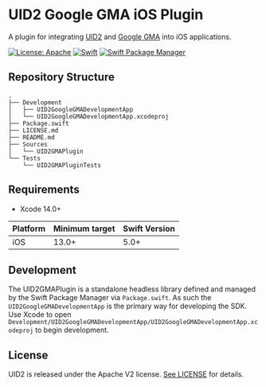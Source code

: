 # UID2 Google GMA iOS Plugin

A plugin for integrating [UID2](https://github.com/IABTechLab/uid2docs) and [Google GMA](https://developers.google.com/admob/ios/quick-start) into iOS applications.

[![License: Apache](https://img.shields.io/badge/License-Apache-green.svg)](https://www.apache.org/licenses/)
[![Swift](https://img.shields.io/badge/Swift-5-orange)](https://img.shields.io/badge/Swift-5-orange)
[![Swift Package Manager](https://img.shields.io/badge/Swift_Package_Manager-compatible-blue)](https://img.shields.io/badge/Swift_Package_Manager-compatible-blue)

## Repository Structure

```
.
├── Development
│   ├── UID2GoogleGMADevelopmentApp
│   └── UID2GoogleGMADevelopmentApp.xcodeproj
├── Package.swift
├── LICENSE.md
├── README.md
├── Sources
│   └── UID2GMAPlugin
└── Tests
    └── UID2GMAPluginTests
```

## Requirements

* Xcode 14.0+

| Platform | Minimum target | Swift Version |
| --- | --- | --- |
| iOS | 13.0+ | 5.0+ |

## Development

The UID2GMAPlugin is a standalone headless library defined and managed by the Swift Package Manager via `Package.swift`.  As such the `UID2GoogleGMADevelopmentApp` is the primary way for developing the SDK.  Use Xcode to open `Development/UID2GoogleGMADevelopmentApp/UID2GoogleGMADevelopmentApp.xcodeproj` to begin development.

## License

UID2 is released under the Apache V2 license. [See LICENSE](https://github.com/IABTechLab/uid2-ios-sdk/blob/main/LICENSE.md) for details.
